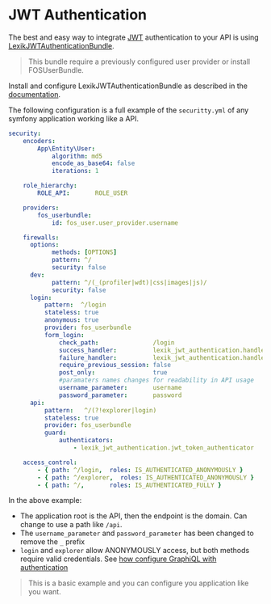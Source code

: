 # JWT Authentication

The best and easy way to integrate [JWT](https://jwt.io) authentication to your API is using 
[LexikJWTAuthenticationBundle](https://github.com/lexik/LexikJWTAuthenticationBundle).

> This bundle require a previously configured user provider or install FOSUserBundle.

Install and configure LexikJWTAuthenticationBundle as described in 
the [documentation](https://github.com/lexik/LexikJWTAuthenticationBundle/blob/master/Resources/doc/index.md#installation).

The following configuration is a full example of the `securitty.yml` of any symfony application working like a API.

````yaml
security:
    encoders:
        App\Entity\User:
            algorithm: md5
            encode_as_base64: false
            iterations: 1

    role_hierarchy:
        ROLE_API:       ROLE_USER

    providers:
        fos_userbundle:
            id: fos_user.user_provider.username

    firewalls:
      options:
            methods: [OPTIONS]
            pattern: ^/
            security: false
      dev:
            pattern: ^/(_(profiler|wdt)|css|images|js)/
            security: false
      login:
          pattern:  ^/login
          stateless: true
          anonymous: true
          provider: fos_userbundle
          form_login:
              check_path:               /login
              success_handler:          lexik_jwt_authentication.handler.authentication_success
              failure_handler:          lexik_jwt_authentication.handler.authentication_failure
              require_previous_session: false
              post_only:                true
              #paramaters names changes for readability in API usage
              username_parameter:       username
              password_parameter:       password
      api:
          pattern:   ^/(?!explorer|login)
          stateless: true
          provider: fos_userbundle
          guard:
              authenticators:
                  - lexik_jwt_authentication.jwt_token_authenticator

    access_control:
        - { path: ^/login,  roles: IS_AUTHENTICATED_ANONYMOUSLY }
        - { path: ^/explorer,  roles: IS_AUTHENTICATED_ANONYMOUSLY }
        - { path: ^/,       roles: IS_AUTHENTICATED_FULLY }
````

In the above example:

- The application root is the API, then the endpoint is the domain. Can change to use a path like `/api`.
- The `username_parameter` and `password_parameter` has been changed to remove the `_` prefix
- `login` and `explorer` allow ANONYMOUSLY access, but both methods require valid credentials. See [how configure GraphiQL with authentication](../graphiql.md) 

> This is a basic example and you can configure you application like you want.